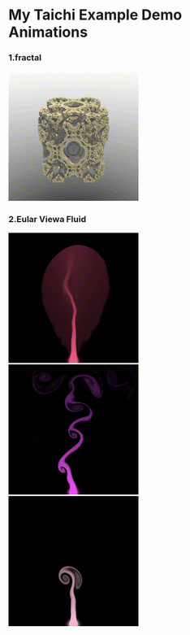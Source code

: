 
# My Taichi Example Demo Animations

###  **1.fractal** 

![](./gif/mandelbox_.gif)

### **2.Eular Viewa Fluid**

![](./gif/jacobi_20_.gif) ![](./gif/jacobi_200_.gif) ![](./gif/MGPCG_.gif)
